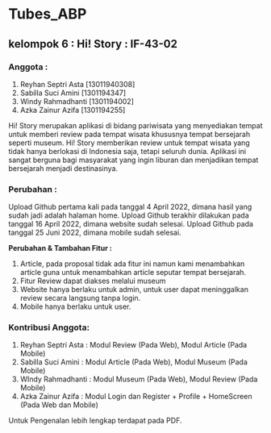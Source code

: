 # Tubes_ABP

## kelompok 6 : Hi! Story : IF-43-02

### Anggota : 
1. Reyhan Septri Asta	[13011940308]
2. Sabilla Suci Amini 	[1301194347]
3. Windy Rahmadhanti 	[1301194002]
4. Azka Zainur Azifa	[1301194255]

Hi! Story merupakan aplikasi di bidang pariwisata yang menyediakan tempat untuk memberi review pada tempat wisata khususnya tempat bersejarah seperti museum. 
Hi! Story memberikan review untuk tempat wisata yang tidak hanya berlokasi di Indonesia saja, tetapi seluruh dunia. 
Aplikasi ini sangat berguna bagi masyarakat yang ingin liburan dan menjadikan tempat bersejarah menjadi destinasinya.

### Perubahan : 
Upload Github pertama kali pada tanggal 4 April 2022, dimana hasil yang sudah jadi adalah halaman home. 
Upload Github terakhir dilakukan pada tanggal 16 April 2022, dimana website sudah selesai. 
Upload Github pada tanggal 25 Juni 2022, dimana mobile sudah selesai.

**Perubahan & Tambahan Fitur :**
1. Article, pada proposal tidak ada fitur ini namun kami menambahkan article guna untuk menambahkan article seputar tempat bersejarah. 
2. Fitur Review dapat diakses melalui museum 
3. Website hanya berlaku untuk admin, untuk user dapat meninggalkan review secara langsung tanpa login. 
4. Mobile hanya berlaku untuk user. 


### Kontribusi Anggota: 
1. Reyhan Septri Asta 	: Modul Review (Pada Web), Modul Article (Pada Mobile)
2. Sabilla Suci Amini 	: Modul Article (Pada Web), Modul Museum (Pada Mobile)
3. WIndy Rahmadhanti  	: Modul Museum (Pada Web), Modul Review (Pada Mobile)
4. Azka Zainur Azifa	: Modul Login dan Register + Profile + HomeScreen (Pada Web dan Mobile) 

Untuk Pengenalan lebih lengkap terdapat pada PDF.